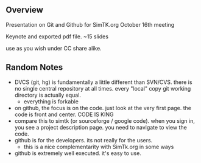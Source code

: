 Overview
--------

Presentation on Git and Github for SimTK.org October 16th meeting

Keynote and exported pdf file. ~15 slides

use as you wish under CC share alike.

Random Notes
------------

- DVCS (git, hg) is fundamentally a little different than SVN/CVS. there is
  no single central repository at all times. every "local" copy git working
  directory is actually equal.
  - everything is forkable
- on github, the focus is on the code. just look at the very first page. the code
is front and center. CODE IS KING
- compare this to simtk (or sourceforge / google code). when you sign in,
  you see a project description page. you need to navigate to view the code.
- github is for the developers. its not really for the users.
  - this is a nice complementarity with SimTk.org in some ways
- github is extremely well executed. it's easy to use.